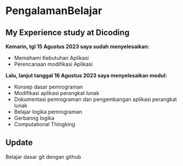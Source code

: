 # PengalamanBelajar
My Experience study at Dicoding
--

**Kemarin, tgl 15 Agustus 2023 saya sudah menyelesaikan:**
- Memahami Kebutuhan Aplikasi
- Perencanaan modifikasi Aplikasi

**Lalu, lanjut tanggal 16 Agustus 2023 saya menyelesaikan modul:**
- Konsep dasar pemrograman
- Modifikasi aplikasi perangkat lunak
- Dokumentasi pemrograman dan pengembangan aplikasi perangkat lunak
- Belajar logika pemrograman
- Gerbanng logika
- Computational Thingking

Update
--
Belajar dasar git dengan github

